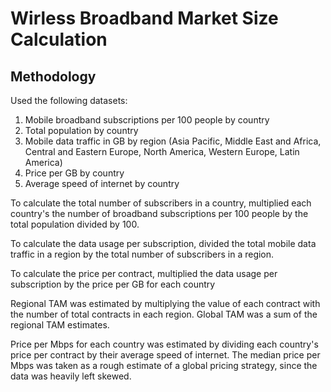 # Wirless Broadband Market Size Calculation
## Methodology
Used the following datasets:<br />
1. Mobile broadband subscriptions per 100 people by country
2. Total population by country
3. Mobile data traffic in GB by region (Asia Pacific, Middle East and Africa, Central and Eastern Europe, North America, Western Europe, Latin America)
4. Price per GB by country
5. Average speed of internet by country

To calculate the total number of subscribers in a country, multiplied each country's the number of broadband subscriptions per 100 people by the total population divided by 100. <br />

To calculate the data usage per subscription, divided the total mobile data traffic in a region by the total number of subscribers in a region. <br />

To calculate the price per contract, multiplied the data usage per subscription by the price per GB for each country <br />

Regional TAM was estimated by multiplying the value of each contract with the number of total contracts in each region. Global TAM was a sum of the regional TAM estimates. <br />

Price per Mbps for each country was estimated by dividing each country's price per contract by their average speed of internet. The median price per Mbps was taken as a rough estimate of a global pricing strategy, since the data was heavily left skewed. 


